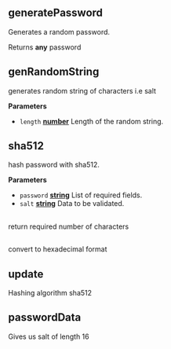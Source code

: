 <!-- Generated by documentation.js. Update this documentation by updating the source code. -->

## generatePassword

Generates a random password.

Returns **any** password

## genRandomString

generates random string of characters i.e salt

**Parameters**

-   `length` **[number](https://developer.mozilla.org/en-US/docs/Web/JavaScript/Reference/Global_Objects/Number)** Length of the random string.

## sha512

hash password with sha512.

**Parameters**

-   `password` **[string](https://developer.mozilla.org/en-US/docs/Web/JavaScript/Reference/Global_Objects/String)** List of required fields.
-   `salt` **[string](https://developer.mozilla.org/en-US/docs/Web/JavaScript/Reference/Global_Objects/String)** Data to be validated.

## 

return required number of characters

## 

convert to hexadecimal format

## update

Hashing algorithm sha512

## passwordData

Gives us salt of length 16
